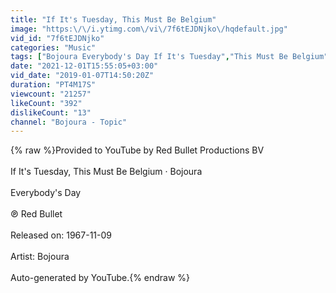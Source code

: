 ```yaml
---
title: "If It's Tuesday, This Must Be Belgium"
image: "https:\/\/i.ytimg.com\/vi\/7f6tEJDNjko\/hqdefault.jpg"
vid_id: "7f6tEJDNjko"
categories: "Music"
tags: ["Bojoura Everybody's Day If It's Tuesday","This Must Be Belgium"]
date: "2021-12-01T15:55:05+03:00"
vid_date: "2019-01-07T14:50:20Z"
duration: "PT4M17S"
viewcount: "21257"
likeCount: "392"
dislikeCount: "13"
channel: "Bojoura - Topic"
---
```

{% raw %}Provided to YouTube by Red Bullet Productions BV<br /><br />If It's Tuesday, This Must Be Belgium · Bojoura<br /><br />Everybody's Day<br /><br />℗ Red Bullet<br /><br />Released on: 1967-11-09<br /><br />Artist: Bojoura<br /><br />Auto-generated by YouTube.{% endraw %}
